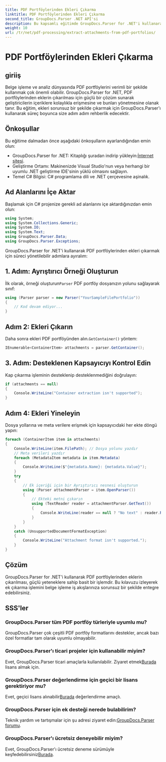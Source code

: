 ```yaml
---
title: PDF Portföylerinden Ekleri Çıkarma
linktitle: PDF Portföylerinden Ekleri Çıkarma
second_title: GroupDocs.Parser .NET API'si
description: Bu kapsamlı eğitimde GroupDocs.Parser for .NET'i kullanarak PDF portföylerinden ekleri nasıl çıkaracağınızı öğrenin.
weight: 10
url: /tr/net/pdf-processing/extract-attachments-from-pdf-portfolios/
---
```


# PDF Portföylerinden Ekleri Çıkarma

## giriiş
Belge işleme ve analiz dünyasında PDF portföylerini verimli bir şekilde kullanmak çok önemli olabilir. GroupDocs.Parser for .NET, PDF portföylerinden eklerin çıkarılması için güçlü bir çözüm sunarak geliştiricilerin içeriklere kolaylıkla erişmesine ve bunları yönetmesine olanak tanır. Bu eğitim, ekleri sorunsuz bir şekilde çıkarmak için GroupDocs.Parser'ı kullanarak süreç boyunca size adım adım rehberlik edecektir.
## Önkoşullar
Bu eğitime dalmadan önce aşağıdaki önkoşulların ayarlandığından emin olun:
-  GroupDocs.Parser for .NET: Kitaplığı şuradan indirip yükleyin:[İnternet sitesi](https://releases.groupdocs.com/parser/net/).
- Geliştirme Ortamı: Makinenizde Visual Studio'nun veya herhangi bir uyumlu .NET geliştirme IDE'sinin yüklü olmasını sağlayın.
- Temel C# Bilgisi: C# programlama dili ve .NET çerçevesine aşinalık.

## Ad Alanlarını İçe Aktar
Başlamak için C# projenize gerekli ad alanlarını içe aktardığınızdan emin olun:
```csharp
using System;
using System.Collections.Generic;
using System.IO;
using System.Text;
using GroupDocs.Parser.Data;
using GroupDocs.Parser.Exceptions;
```
GroupDocs.Parser for .NET'i kullanarak PDF portföylerinden ekleri çıkarmak için süreci yönetilebilir adımlara ayıralım:
## 1. Adım: Ayrıştırıcı Örneği Oluşturun
 İlk olarak, örneği oluşturun`Parser` PDF portföy dosyanızın yolunu sağlayarak sınıf:
```csharp
using (Parser parser = new Parser("YourSampleFilePortfolio"))
{
    // Kod devam ediyor...
}
```
## Adım 2: Ekleri Çıkarın
 Daha sonra ekleri PDF portföyünden alın.`GetContainer()` yöntem:
```csharp
IEnumerable<ContainerItem> attachments = parser.GetContainer();
```
## 3. Adım: Desteklenen Kapsayıcıyı Kontrol Edin
Kap çıkarma işleminin desteklenip desteklenmediğini doğrulayın:
```csharp
if (attachments == null)
{
    Console.WriteLine("Container extraction isn't supported");
}
```
## Adım 4: Ekleri Yineleyin
Dosya yollarına ve meta verilere erişmek için kapsayıcıdaki her ekte döngü yapın:
```csharp
foreach (ContainerItem item in attachments)
{
    Console.WriteLine(item.FilePath); // Dosya yolunu yazdır
    // Meta verileri yazdır
    foreach (MetadataItem metadata in item.Metadata)
    {
        Console.WriteLine($"{metadata.Name}: {metadata.Value}");
    }
    try
    {
        // Ek içeriği için bir Ayrıştırıcı nesnesi oluşturun
        using (Parser attachmentParser = item.OpenParser())
        {
            // Ekteki metni çıkarın
            using (TextReader reader = attachmentParser.GetText())
            {
                Console.WriteLine(reader == null ? "No text" : reader.ReadToEnd());
            }
        }
    }
    catch (UnsupportedDocumentFormatException)
    {
        Console.WriteLine("Attachment format isn't supported.");
    }
}
```

## Çözüm
GroupDocs.Parser for .NET'i kullanarak PDF portföylerinden eklerin çıkarılması, güçlü yeteneklere sahip basit bir işlemdir. Bu kılavuzu izleyerek ek çıkarma işlemini belge işleme iş akışlarınıza sorunsuz bir şekilde entegre edebilirsiniz.

## SSS'ler
### GroupDocs.Parser tüm PDF portföy türleriyle uyumlu mu?
GroupDocs.Parser çok çeşitli PDF portföy formatlarını destekler, ancak bazı özel formatlar tam olarak uyumlu olmayabilir.
### GroupDocs.Parser'ı ticari projeler için kullanabilir miyim?
 Evet, GroupDocs.Parser ticari amaçlarla kullanılabilir. Ziyaret etmek[Burada](https://purchase.groupdocs.com/buy) lisans almak için.
### GroupDocs.Parser değerlendirme için geçici bir lisans gerektiriyor mu?
Evet, geçici lisans alınabilir[Burada](https://purchase.groupdocs.com/temporary-license/) değerlendirme amaçlı.
### GroupDocs.Parser için ek desteği nerede bulabilirim?
 Teknik yardım ve tartışmalar için şu adresi ziyaret edin:[GroupDocs.Parser forumu](https://forum.groupdocs.com/c/parser/17).
### GroupDocs.Parser'ı ücretsiz deneyebilir miyim?
 Evet, GroupDocs.Parser'ı ücretsiz deneme sürümüyle keşfedebilirsiniz[Burada](https://releases.groupdocs.com/).